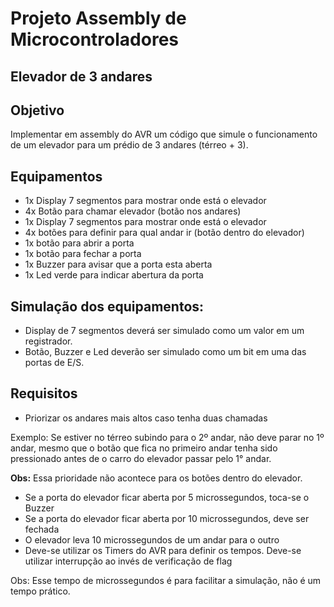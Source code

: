 # Projeto Assembly de Microcontroladores
## Elevador de 3 andares

## **Objetivo**

Implementar em assembly do AVR um código que simule o funcionamento de um elevador para um prédio de 3 andares (térreo + 3).

## **Equipamentos**

- 1x Display 7 segmentos para mostrar onde está o elevador
- 4x Botão para chamar elevador (botão nos andares)
- 1x Display 7 segmentos para mostrar onde está o elevador 
- 4x botões para definir para qual andar ir (botão dentro do elevador)
- 1x botão para abrir a porta
- 1x botão para fechar a porta
- 1x Buzzer para avisar que a porta esta aberta
- 1x Led verde para indicar abertura da porta

## **Simulação dos equipamentos:**

- Display de 7 segmentos deverá ser simulado como um valor em um registrador.
- Botão, Buzzer e Led deverão ser simulado como um bit em uma das portas de E/S.

## **Requisitos**
- Priorizar os andares mais altos caso tenha duas chamadas

Exemplo: Se estiver no térreo subindo para o 2º andar, não deve parar no 1º andar, mesmo que o botão que fica no primeiro andar tenha sido pressionado antes de o carro do elevador passar pelo 1° andar.

**Obs:** Essa prioridade não acontece para os botões dentro do elevador.

- Se a porta do elevador ficar aberta por 5 microssegundos, toca-se o Buzzer 
- Se a porta do elevador ficar aberta por 10 microssegundos, deve ser fechada
- O elevador leva 10 microssegundos   de um andar para o outro
- Deve-se utilizar os Timers do AVR para definir os tempos. Deve-se utilizar interrupção ao invés de verificação de flag

Obs: Esse tempo de microssegundos é para facilitar a simulação, não é um tempo prático.
